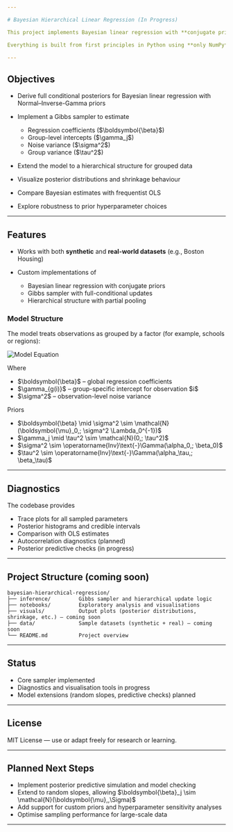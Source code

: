 ```yaml
---

# Bayesian Hierarchical Linear Regression (In Progress)

This project implements Bayesian linear regression with **conjugate priors** via a fully custom **Gibbs sampler**, then extends the model with **hierarchical priors** to capture **group-level variation**.

Everything is built from first principles in Python using **only NumPy**—no probabilistic-programming frameworks (e.g., PyMC3, Stan). The result is a transparent, educational walkthrough of Bayesian modeling.

---
```


## Objectives

* Derive full conditional posteriors for Bayesian linear regression with Normal–Inverse-Gamma priors
* Implement a Gibbs sampler to estimate

  * Regression coefficients (\$\boldsymbol{\beta}\$)
  * Group-level intercepts (\$\gamma\_j\$)
  * Noise variance (\$\sigma^2\$)
  * Group variance (\$\tau^2\$)
* Extend the model to a hierarchical structure for grouped data
* Visualize posterior distributions and shrinkage behaviour
* Compare Bayesian estimates with frequentist OLS
* Explore robustness to prior hyperparameter choices

---

## Features

* Works with both **synthetic** and **real-world datasets** (e.g., Boston Housing)
* Custom implementations of

  * Bayesian linear regression with conjugate priors
  * Gibbs sampler with full-conditional updates
  * Hierarchical structure with partial pooling

### Model Structure

The model treats observations as grouped by a factor (for example, schools or regions):

![Model Equation](https://quicklatex.com/cache3/e9/ql_6ece938cff729788d23a02794467d5e9_l3.png)

Where

* \$\boldsymbol{\beta}\$ – global regression coefficients
* \$\gamma\_{g(i)}\$ – group-specific intercept for observation \$i\$
* \$\sigma^2\$ – observation-level noise variance

Priors

* \$\boldsymbol{\beta} \mid \sigma^2 \sim \mathcal{N}(\boldsymbol{\mu}\_0,; \sigma^2 \Lambda\_0^{-1})\$
* \$\gamma\_j \mid \tau^2 \sim \mathcal{N}(0,; \tau^2)\$
* \$\sigma^2 \sim \operatorname{Inv}\text{-}\Gamma(\alpha\_0,; \beta\_0)\$
* \$\tau^2 \sim \operatorname{Inv}\text{-}\Gamma(\alpha\_\tau,; \beta\_\tau)\$

---

## Diagnostics

The codebase provides

* Trace plots for all sampled parameters
* Posterior histograms and credible intervals
* Comparison with OLS estimates
* Autocorrelation diagnostics (planned)
* Posterior predictive checks (in progress)

---

## Project Structure (coming soon)

```
bayesian-hierarchical-regression/
├── inference/         Gibbs sampler and hierarchical update logic
├── notebooks/         Exploratory analysis and visualisations
├── visuals/           Output plots (posterior distributions, shrinkage, etc.) — coming soon
├── data/              Sample datasets (synthetic + real) — coming soon
└── README.md          Project overview
```

---

## Status

* Core sampler implemented
* Diagnostics and visualisation tools in progress
* Model extensions (random slopes, predictive checks) planned

---

## License

MIT License — use or adapt freely for research or learning.

---

## Planned Next Steps

* Implement posterior predictive simulation and model checking
* Extend to random slopes, allowing \$\boldsymbol{\beta}\_j \sim \mathcal{N}(\boldsymbol{\mu},,\Sigma)\$
* Add support for custom priors and hyperparameter sensitivity analyses
* Optimise sampling performance for large-scale data

---
